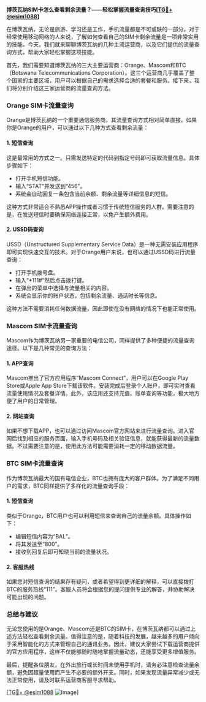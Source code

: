 **博茨瓦纳SIM卡怎么查看剩余流量？——轻松掌握流量查询技巧[[TG💪+ @esim1088](https://t.me/s/esim1088)]**

在博茨瓦纳，无论是旅游、学习还是工作，手机流量都是不可或缺的一部分。对于经常使用移动网络的人来说，了解如何查看自己的SIM卡剩余流量是一项非常实用的技能。今天，我们就来聊聊博茨瓦纳的几种主流运营商，以及它们提供的流量查询方式，帮助大家轻松掌握这项技能。

首先，我们需要知道博茨瓦纳的三大主要运营商：Orange、Mascom和BTC（Botswana Telecommunications Corporation）。这三个运营商几乎覆盖了整个国家的主要区域，用户可以根据自己的需求选择合适的套餐和服务。接下来，我们将分别介绍这三家运营商的流量查询方法。

### Orange SIM卡流量查询

Orange是博茨瓦纳的一个重要通信服务商，其流量查询方式相对简单直接。如果你是Orange的用户，可以通过以下几种方式查看剩余流量：

#### 1. 短信查询
这是最常用的方式之一。只需发送特定的代码到指定号码即可获取流量信息。具体步骤如下：
- 打开手机短信功能。
- 输入“STAT”并发送到“456”。
- 系统会自动回复一条包含当前余额、剩余流量等详细信息的短信。

这种方式非常适合不熟悉APP操作或者习惯于传统短信服务的人群。需要注意的是，在发送短信时要确保网络连接正常，以免产生额外费用。

#### 2. USSD码查询
USSD（Unstructured Supplementary Service Data）是一种无需安装应用程序即可实现快速交互的技术。对于Orange用户来说，也可以通过USSD码进行流量查询：
- 打开手机拨号盘。
- 输入“*111#”然后点击拨打键。
- 在弹出的菜单中选择与流量相关的内容。
- 系统会显示你的账户状态，包括剩余流量、通话时长等信息。

这种方法不需要消耗任何数据流量，因此即使在没有网络的情况下也能正常使用。

### Mascom SIM卡流量查询

Mascom作为博茨瓦纳另一家重要的电信公司，同样提供了多种便捷的流量查询途径。以下是几种常见的查询方法：

#### 1. APP查询
Mascom推出了官方应用程序“Mascom Connect”，用户可以在Google Play Store或Apple App Store下载该软件。安装完成后登录个人账户，即可实时查看流量使用情况及套餐详情。此外，该应用还支持充值、账单查询等功能，极大地方便了用户的日常管理。

#### 2. 网站查询
如果不想下载APP，也可以通过访问Mascom官方网站来进行流量查询。进入官网后找到相应的服务页面，输入手机号码及相关验证信息，就能获得最新的流量数据。不过需要注意的是，使用此方法可能需要消耗一定的移动数据流量。

### BTC SIM卡流量查询

作为博茨瓦纳最大的国有电信企业，BTC也拥有庞大的客户群体。为了满足不同用户的需求，BTC同样提供了多样化的流量查询手段：

#### 1. 短信查询
类似于Orange，BTC用户也可以利用短信来查询自己的流量余额。具体操作如下：
- 编辑短信内容为“BAL”。
- 将其发送至“800”。
- 接收到回复后即可知晓当前的流量状况。

#### 2. 客服热线
如果您对短信查询的结果存有疑问，或者希望得到更详细的解释，可以直接拨打BTC的服务热线“111”。客服人员将会根据您的提问提供专业的解答，并协助解决可能出现的问题。

### 总结与建议

无论您使用的是Orange、Mascom还是BTC的SIM卡，在博茨瓦纳都可以通过上述方法轻松查看剩余流量。值得注意的是，随着科技的发展，越来越多的用户倾向于采用智能化的方式来管理自己的通讯业务。因此，建议大家尝试下载运营商提供的官方应用程序，这样不仅能够随时随地掌握流量动态，还能享受更多增值服务。

最后，提醒各位朋友，在外出旅行或长时间未使用手机时，请务必注意检查流量余额，避免因超量使用而产生不必要的额外开支。同时，如果发现流量异常减少或无法正常使用，请及时联系运营商客服寻求帮助。

[[TG💪+ @esim1088](https://t.me/s/esim1088) ![Image](https://i.postimg.cc/4NQfJmqS/Snipaste-2025-05-13-00-14-12.png)]